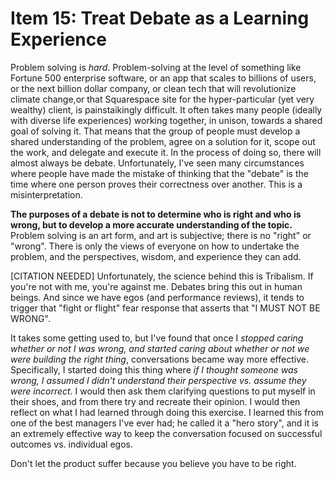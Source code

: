 # Item 15: Treat Debate as a Learning Experience

Problem solving is _hard_. Problem-solving at the level of something like
Fortune 500 enterprise software, or an app that scales to billions of users, or
the next billion dollar company, or clean tech that will revolutionize climate
change,or that Squarespace site for the hyper-particular (yet very wealthy)
client, is painstaikingly difficult. It often takes many people (ideally with
diverse life experiences) working together, in unison, towards a shared goal of
solving it. That means that the group of people must develop a shared
understanding of the problem, agree on a solution for it, scope out the work,
and delegate and execute it. In the process of doing so, there will almost
always be debate. Unfortunately, I've seen many circumstances where people have
made the mistake of thinking that the "debate" is the time where one person
proves their correctness over another. This is a misinterpretation.

**The purposes of a debate is not to determine who is right and who is wrong,
but to develop a more accurate understanding of the topic.** Problem solving is
an art form, and art is subjective; there is no "right" or "wrong". There is
only the views of everyone on how to undertake the problem, and the
perspectives, wisdom, and experience they can add.

[CITATION NEEDED] Unfortunately, the science behind this is Tribalism. If you're
not with me, you're against me. Debates bring this out in human beings. And
since we have egos (and performance reviews), it tends to trigger that "fight or
flight" fear response that asserts that "I MUST NOT BE WRONG".

It takes some getting used to, but I've found that once I _stopped caring
whether or not I was wrong, and started caring about whether or not we were
building the right thing_, conversations became way more effective.
Specifically, I started doing this thing where _if I thought someone was wrong,
I assumed I didn't understand their perspective vs. assume they were incorrect_.
I would then ask them clarifying questions to put myself in their shoes, and
from there try and recreate their opinion. I would then reflect on what I had
learned through doing this exercise. I learned this from one of the best
managers I've ever had; he called it a "hero story", and it is an extremely
effective way to keep the conversation focused on successful outcomes vs.
individual egos.

Don't let the product suffer because you believe you have to be right.
